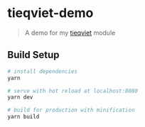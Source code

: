 # tieqviet-demo

> A demo for my [tieqviet](https://github.com/phanan/tieqviet) module

## Build Setup

``` bash
# install dependencies
yarn

# serve with hot reload at localhost:8080
yarn dev

# build for production with minification
yarn build
```
